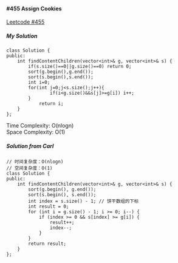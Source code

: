 #### #455 Assign Cookies
[Leetcode #455](https://leetcode.com/problems/assign-cookies/)  

##### My Solution
```
class Solution {
public:
    int findContentChildren(vector<int>& g, vector<int>& s) {
        if(s.size()==0||g.size()==0) return 0;
        sort(g.begin(),g.end());
        sort(s.begin(),s.end());
        int i=0;
        for(int j=0;j<s.size();j++){
                if(i<g.size()&&s[j]>=g[i]) i++;
        }
            return i;
    }
};
```
Time Complexity: O(nlogn)  
Space Complexity: O(1)  

##### Solution from Carl
```
// 时间复杂度：O(nlogn)
// 空间复杂度：O(1)
class Solution {
public:
    int findContentChildren(vector<int>& g, vector<int>& s) {
        sort(g.begin(), g.end());
        sort(s.begin(), s.end());
        int index = s.size() - 1; // 饼干数组的下标
        int result = 0;
        for (int i = g.size() - 1; i >= 0; i--) {
            if (index >= 0 && s[index] >= g[i]) {
                result++;
                index--;
            }
        }
        return result;
    }
};
```
